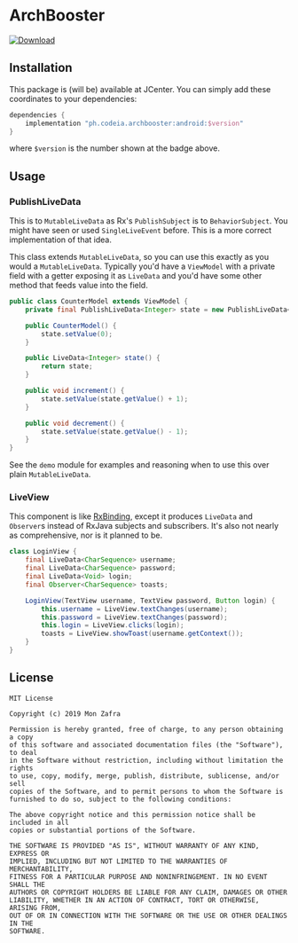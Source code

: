 # ArchBooster
[ ![Download](https://api.bintray.com/packages/monzee/jvm/archbooster-android/images/download.svg) ](https://bintray.com/monzee/jvm/archbooster-android/_latestVersion)

## Installation
This package is (will be) available at JCenter. You can simply add these
coordinates to your dependencies:
```groovy
dependencies {
    implementation "ph.codeia.archbooster:android:$version"
}
```
where `$version` is the number shown at the badge above.

## Usage

### PublishLiveData

This is to `MutableLiveData` as Rx's `PublishSubject` is to `BehaviorSubject`.
You might have seen or used `SingleLiveEvent` before. This is a more correct
implementation of that idea.

This class extends `MutableLiveData`, so you can use this exactly as you would
a `MutableLiveData`. Typically you'd have a `ViewModel` with a private field
with a getter exposing it as `LiveData` and you'd have some other method that
feeds value into the field.

```java
public class CounterModel extends ViewModel {
    private final PublishLiveData<Integer> state = new PublishLiveData<>();

    public CounterModel() {
        state.setValue(0);
    }

    public LiveData<Integer> state() {
        return state;
    }

    public void increment() {
        state.setValue(state.getValue() + 1);
    }

    public void decrement() {
        state.setValue(state.getValue() - 1);
    }
}
```

See the `demo` module for examples and reasoning when to use this over plain
`MutableLiveData`.


### LiveView

This component is like [RxBinding](https://github.com/JakeWharton/RxBinding),
except it produces `LiveData` and `Observer`s instead of RxJava subjects and
subscribers. It's also not nearly as comprehensive, nor is it planned to be.

```java
class LoginView {
    final LiveData<CharSequence> username;
    final LiveData<CharSequence> password;
    final LiveData<Void> login;
    final Observer<CharSequence> toasts;

    LoginView(TextView username, TextView password, Button login) {
        this.username = LiveView.textChanges(username);
        this.password = LiveView.textChanges(password);
        this.login = LiveView.clicks(login);
        toasts = LiveView.showToast(username.getContext());
    }
}
```


## License
```
MIT License

Copyright (c) 2019 Mon Zafra

Permission is hereby granted, free of charge, to any person obtaining a copy
of this software and associated documentation files (the "Software"), to deal
in the Software without restriction, including without limitation the rights
to use, copy, modify, merge, publish, distribute, sublicense, and/or sell
copies of the Software, and to permit persons to whom the Software is
furnished to do so, subject to the following conditions:

The above copyright notice and this permission notice shall be included in all
copies or substantial portions of the Software.

THE SOFTWARE IS PROVIDED "AS IS", WITHOUT WARRANTY OF ANY KIND, EXPRESS OR
IMPLIED, INCLUDING BUT NOT LIMITED TO THE WARRANTIES OF MERCHANTABILITY,
FITNESS FOR A PARTICULAR PURPOSE AND NONINFRINGEMENT. IN NO EVENT SHALL THE
AUTHORS OR COPYRIGHT HOLDERS BE LIABLE FOR ANY CLAIM, DAMAGES OR OTHER
LIABILITY, WHETHER IN AN ACTION OF CONTRACT, TORT OR OTHERWISE, ARISING FROM,
OUT OF OR IN CONNECTION WITH THE SOFTWARE OR THE USE OR OTHER DEALINGS IN THE
SOFTWARE.
```
